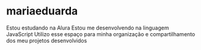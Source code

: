 # mariaeduarda
Estou estudando na Alura
Estou me desenvolvendo na linguagem JavaScript
Utilizo esse espaço para minha organização e compartilhamento dos meu projetos desenvolvidos
